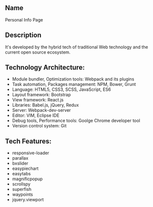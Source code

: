 ## Name
Personal Info Page

## Description
It's developed by the hybrid tech of traditional Web technology and the current open source ecosystem.

## Technology Architecture:

* Module bundler, Optimization tools: Webpack and its plugins
* Task automation, Packages management: NPM, Bower, Grunt
* Language: HTML5, CSS3, SCSS, JavaScript, ES6
* Layout framework: Bootstrap
* View framework: React.js
* Libraries: Babel.js, jQuery, Redux
* Server: Webpack-dev-server
* Editor: VIM, Eclipse IDE
* Debug tools, Performance tools: Goolge Chrome developer tool
* Version control system: Git

## Tech Features:

* responsive-loader
* parallax
* bxslider
* easypiechart
* easytabs
* magnificpopup
* scrollspy
* superfish
* waypoints
* jquery.viewport
